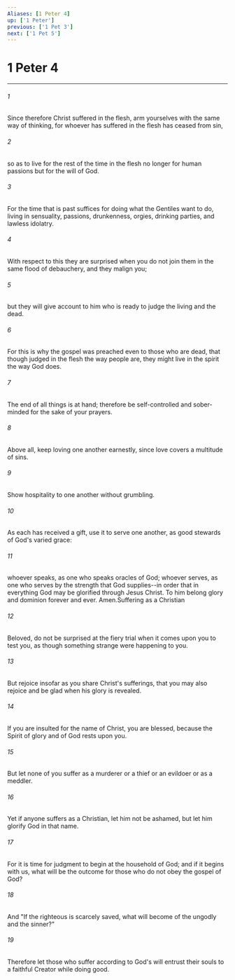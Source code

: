 ```yaml
---
Aliases: [1 Peter 4]
up: ['1 Peter']
previous: ['1 Pet 3']
next: ['1 Pet 5']
---
```

# 1 Peter 4
***



###### 1 
Since therefore Christ suffered in the flesh, arm yourselves with the same way of thinking, for whoever has suffered in the flesh has ceased from sin, 

###### 2 
so as to live for the rest of the time in the flesh no longer for human passions but for the will of God. 

###### 3 
For the time that is past suffices for doing what the Gentiles want to do, living in sensuality, passions, drunkenness, orgies, drinking parties, and lawless idolatry. 

###### 4 
With respect to this they are surprised when you do not join them in the same flood of debauchery, and they malign you; 

###### 5 
but they will give account to him who is ready to judge the living and the dead. 

###### 6 
For this is why the gospel was preached even to those who are dead, that though judged in the flesh the way people are, they might live in the spirit the way God does. 

###### 7 
The end of all things is at hand; therefore be self-controlled and sober-minded for the sake of your prayers. 

###### 8 
Above all, keep loving one another earnestly, since love covers a multitude of sins. 

###### 9 
Show hospitality to one another without grumbling. 

###### 10 
As each has received a gift, use it to serve one another, as good stewards of God's varied grace: 

###### 11 
whoever speaks, as one who speaks oracles of God; whoever serves, as one who serves by the strength that God supplies--in order that in everything God may be glorified through Jesus Christ. To him belong glory and dominion forever and ever. Amen.Suffering as a Christian 

###### 12 
Beloved, do not be surprised at the fiery trial when it comes upon you to test you, as though something strange were happening to you. 

###### 13 
But rejoice insofar as you share Christ's sufferings, that you may also rejoice and be glad when his glory is revealed. 

###### 14 
If you are insulted for the name of Christ, you are blessed, because the Spirit of glory and of God rests upon you. 

###### 15 
But let none of you suffer as a murderer or a thief or an evildoer or as a meddler. 

###### 16 
Yet if anyone suffers as a Christian, let him not be ashamed, but let him glorify God in that name. 

###### 17 
For it is time for judgment to begin at the household of God; and if it begins with us, what will be the outcome for those who do not obey the gospel of God? 

###### 18 
And "If the righteous is scarcely saved, what will become of the ungodly and the sinner?" 

###### 19 
Therefore let those who suffer according to God's will entrust their souls to a faithful Creator while doing good.
